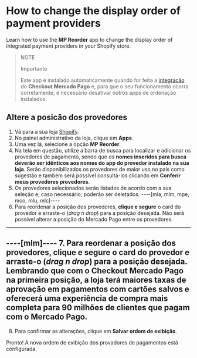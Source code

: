 # How to change the display order of payment providers

Learn how to use the **MP Reorder** app to change the display order of integrated payment providers in your Shopify store.

> NOTE
>
> Importante
>
> Este app é instalado automaticamente quando for feita a [integração](/developers/en/docs/shopify/integration-configuration/checkout-pro) do **Checkout Mercado Pago** e, para que o seu funcionamento ocorra corretamente, é necessário desativar outros apps de ordenação instalados.

## Altere a posicão dos provedores

1. Vá para a sua loja [Shopify](https://accounts.shopify.com/store-login).
2. No painel administrativo da loja, clique em **Apps**.
3. Uma vez lá, selecione a opção **MP Reorder**. 
4. Na tela em questão, utilize a barra de busca para localizar e adicionar os provedores de pagamento, sendo que os **nomes inseridos para busca deverão ser idênticos aos nomes do app do provedor instalado na sua loja**. Serão disponibilizados os provedores de maior uso no país como sugestão e também será possível consultá-los clicando em **Conferir meus provedores provedores**.
5. Os provedores selecionados serão listados de acordo com a sua seleção e, caso necessário, poderão ser deletados. 
----[mla, mlm, mpe, mco, mlu, mlc]----
6. Para reordenar a posição dos provedores, **clique e segure** o card do provedor e arraste-o (_drag n drop_) para a posição desejada. Não será possível alterar a posição do Mercado Pago entre os provedores.
------------
----[mlm]----
7. Para reordenar a posição dos provedores, **clique e segure** o card do provedor e arraste-o (_drag n drop_) para a posição desejada. Lembrando que com o **Checkout Mercado Pago** na primeira posição, a loja terá maiores taxas de aprovação em pagamentos com cartões salvos e oferecerá uma experiência de compra mais completa para 90 milhões de clientes que pagam com o Mercado Pago.
------------
8. Para confirmar as alterações, clique em **Salvar ordem de exibição**.

Pronto! A nova ordem de exibição dos provadores de pagamentos está configurada.